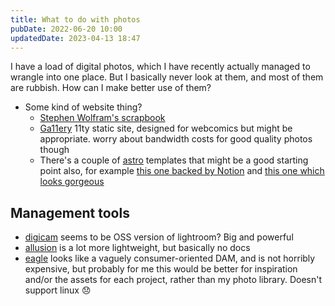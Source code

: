 ```yaml
---
title: What to do with photos
pubDate: 2022-06-20 10:00
updatedDate: 2023-04-13 18:47
---
```


I have a load of digital photos, which I have recently actually managed to wrangle into one place. But I basically never look at them, and most of them are rubbish. How can I make better use of them?

- Some kind of website thing?
  - [Stephen Wolfram's scrapbook](https://www.stephenwolfram.com/scrapbook/)
  - [Ga11ery](https://github.com/Heydon/ga11ery) 11ty static site, designed for webcomics but might be appropriate. worry about bandwidth costs for good quality photos though
  - There's a couple of [astro](https://astro.build/templates) templates that might be a good starting point also, for example [this one backed by Notion](https://astro.build/themes/details/art-portfolio/) and [this one which looks gorgeous](https://astro.build/themes/details/astro-multiverse/)

## Management tools

- [digicam](https://www.digikam.org/) seems to be OSS version of lightroom? Big and powerful
- [allusion](https://allusion-app.github.io/) is a lot more lightweight, but basically no docs
- [eagle](https://eagle.cool/) looks like a vaguely consumer-oriented DAM, and is not horribly expensive, but probably for me this would be better for inspiration and/or the assets for each project, rather than my photo library. Doesn't support linux 😞
